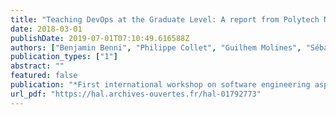 ```yaml
---
title: "Teaching DevOps at the Graduate Level: A report from Polytech Nice Sophia"
date: 2018-03-01
publishDate: 2019-07-01T07:10:49.616588Z
authors: ["Benjamin Benni", "Philippe Collet", "Guilhem Molines", "Sébastien Mosser", "Anne-Marie Pinna-Déry"]
publication_types: ["1"]
abstract: ""
featured: false
publication: "*First international workshop on software engineering aspects of continuous development and new paradigms of software production and deployment*"
url_pdf: "https://hal.archives-ouvertes.fr/hal-01792773"
---
```


